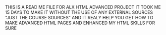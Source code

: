 THIS IS A READ ME FILE FOR ALX HTML ADVANCED PROJECT
IT TOOK ME 15 DAYS TO MAKE IT WITHOUT THE USE OF ANY EXTERNAL SOURCES "JUST THE COURSE SOURCES" AND IT REALY HELP YOU GET HOW TO MAKE ADVANCED HTML PAGES AND ENHANCED MY HTML SKILLS FOR SURE 